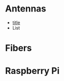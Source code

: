 # Antennas 
- [title]([https://nvhrbiblio.nl/biblio/boek/198-An-Introduction-to-Antenna-Theory.pdf])
- List
# Fibers 
# Raspberry Pi 

